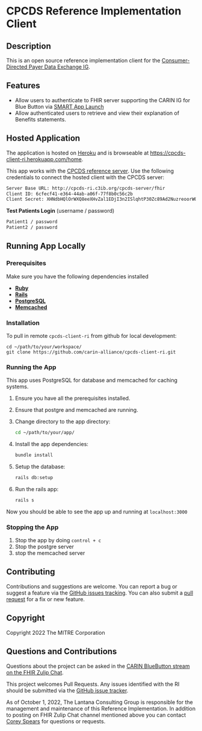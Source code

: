 # CPCDS Reference Implementation Client

## Description

This is an open source reference implementation client for the [Consumer-Directed Payer Data Exchange IG](https://build.fhir.org/ig/HL7/carin-bb/index.html).

## Features

- Allow users to authenticate to FHIR server supporting the CARIN IG for Blue Button via [SMART App Launch](https://www.hl7.org/fhir/smart-app-launch/)
- Allow authenticated users to retrieve and view their explanation of Benefits statements.

## Hosted Application

The application is hosted on [Heroku](https://www.heroku.com/) and is browseable at <https://cpcds-client-ri.herokuapp.com/home>.

This app works with the [CPCDS reference server](https://github.com/carin-alliance/cpcds-server-ri). Use the following credentials to connect the hosted client with the CPCDS server:

```bash
Server Base URL: http://cpcds-ri.c3ib.org/cpcds-server/fhir
Client ID: 6cfecf41-e364-44ab-a06f-77f8b0c56c2b
Client Secret: XHNdbHQlOrWXQ8eeXHvZal1EDjI3n2ISlqhtP30Zc89Ad2NuzreoorWQ5P8dPrxtk267SJ23mbxlMzjriAGgkaTnm6Y9f1cOas4Z6xhWXxG43bkIKHhawMR6gGDXAuEWc8wXUHteZIi4YCX6E1qAvGdsXS1KBhkUf1CLcGmauhbCMd73CjMugT527mpLnIebuTp4LYDiJag0usCE6B6fYuTWV21AbvydLnLsMsk83T7aobE4p9R0upL2Ph3OFTE1
```

**Test Patients Login** (username / password)

```txt
Patient1 / password
Patient2 / password
```

## Running App Locally

### Prerequisites

Make sure you have the following dependencies installed

- **[Ruby](https://www.ruby-lang.org/en/)**
- **[Rails](https://guides.rubyonrails.org/getting_started.html#creating-a-new-rails-project-installing-rails)**
- **[PostgreSQL](https://www.postgresql.org/download/)**
- **[Memcached](https://github.com/memcached/memcached/wiki/Install#installation)**

### Installation

To pull in remote `cpcds-client-ri` from github for local development:

```git
cd ~/path/to/your/workspace/
git clone https://github.com/carin-alliance/cpcds-client-ri.git
```

### Running the App

This app uses PostgreSQL for database and memcached for caching systems.

1. Ensure you have all the prerequisites installed.
2. Ensure that postgre and memcached are running.
3. Change directory to the app directory:

    ```bash
    cd ~/path/to/your/app/
    ```

4. Install the app dependencies:

    ```bash
    bundle install
    ```

5. Setup the database:

    ```bash
    rails db:setup
   ```

6. Run the rails app:

    ```bash
    rails s
    ```

Now you should be able to see the app up and running at `localhost:3000`

### Stopping the App

1. Stop the app by doing `control + c`
2. Stop the postgre server
3. stop the memcached server

## Contributing

Contributions and suggestions are welcome. You can report a bug or suggest a feature via the [GitHub issues tracking](https://github.com/carin-alliance/cpcds-client-ri/issues). You can also submit a [pull request](https://github.com/carin-alliance/cpcds-client-ri/pulls) for a fix or new feature.

## Copyright

Copyright 2022 The MITRE Corporation


## Questions and Contributions
Questions about the project can be asked in the [CARIN BlueButton stream on the FHIR Zulip Chat](https://chat.fhir.org/#narrow/stream/204607-CARIN-IG-for-Blue-Button.C2.AE).

This project welcomes Pull Requests. Any issues identified with the RI should be submitted via the [GitHub issue tracker](https://github.com/carin-alliance/cpcds-client-ri/issues).

As of October 1, 2022, The Lantana Consulting Group is responsible for the management and maintenance of this Reference Implementation.
In addition to posting on FHIR Zulip Chat channel mentioned above you can contact [Corey Spears](mailto:corey.spears@lantanagroup.com) for questions or requests.
